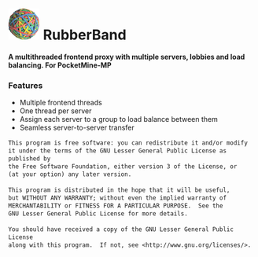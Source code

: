 # <img src="icon.png" style="width:64px;"/> RubberBand

__A multithreaded frontend proxy with multiple servers, lobbies and load balancing. For PocketMine-MP__


### Features

* Multiple frontend threads
* One thread per server
* Assign each server to a group to load balance between them
* Seamless server-to-server transfer


```
This program is free software: you can redistribute it and/or modify
it under the terms of the GNU Lesser General Public License as published by
the Free Software Foundation, either version 3 of the License, or
(at your option) any later version.

This program is distributed in the hope that it will be useful,
but WITHOUT ANY WARRANTY; without even the implied warranty of
MERCHANTABILITY or FITNESS FOR A PARTICULAR PURPOSE.  See the
GNU Lesser General Public License for more details.

You should have received a copy of the GNU Lesser General Public License
along with this program.  If not, see <http://www.gnu.org/licenses/>.
```	